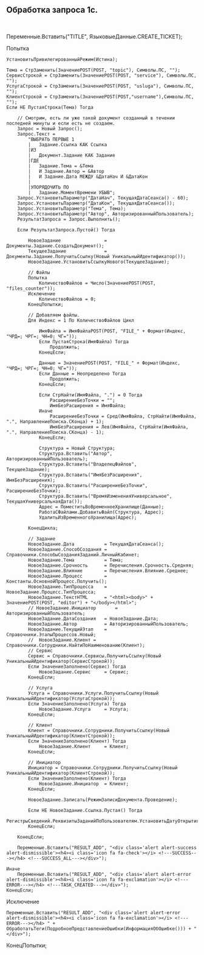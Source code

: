 ## Обработка запроса 1с.
<!---include(header.html)--->
<br>
<div class="row">
<div class="col-md-3"></div>
<div class="col-md-6">

<!---RESULT_ADD--->

</div>
<div class="col-md-3"></div>
</div>

<!---include(footer.html)--->


Переменные.Вставить("TITLE", ЯзыковыеДанные.CREATE_TICKET);

Попытка

	УстановитьПривилегированныйРежим(Истина);

	Тема = СтрЗаменить(ЗначениеPOST(POST, "topic"), Символы.ПС, "");
	СервисСтрокой = СтрЗаменить(ЗначениеPOST(POST, "service"), Символы.ПС, "");
	УслугаСтрокой = СтрЗаменить(ЗначениеPOST(POST, "usluga"), Символы.ПС, "");
	КлиентСтрокой = СтрЗаменить(ЗначениеPOST(POST,"username"),Символы.ПС, "");
	Если НЕ ПустаяСтрока(Тема) Тогда
	
		// Смотрим, есть ли уже такой документ созданный в течении последней минуты и если есть не создаем.
		Запрос = Новый Запрос();
		Запрос.Текст =
			"ВЫБРАТЬ ПЕРВЫЕ 1
			|	Задание.Ссылка КАК Ссылка
			|ИЗ
			|	Документ.Задание КАК Задание
			|ГДЕ
			|	Задание.Тема = &Тема
			|	И Задание.Автор = &Автор
			|	И Задание.Дата МЕЖДУ &ДатаНач И &ДатаКон
			|
			|УПОРЯДОЧИТЬ ПО
			|	Задание.МоментВремени УБЫВ";
		Запрос.УстановитьПараметр("ДатаНач", ТекущаяДатаСеанса() - 60);
		Запрос.УстановитьПараметр("ДатаКон", ТекущаяДатаСеанса());
		Запрос.УстановитьПараметр("Тема", Тема);
		Запрос.УстановитьПараметр("Автор", АвторизированныйПользователь); 
		РезультатЗапроса = Запрос.Выполнить();
		
		Если РезультатЗапроса.Пустой() Тогда

			НовоеЗадание 				= Документы.Задание.СоздатьДокумент();
			ТекущееЗадание  			= Документы.Задание.ПолучитьСсылку(Новый УникальныйИдентификатор());			
			НовоеЗадание.УстановитьСсылкуНового(ТекущееЗадание);
			
			// Файлы
			Попытка
				КоличествоФайлов = Число(ЗначениеPOST(POST, "files_counter"));
			Исключение
				КоличествоФайлов = 0;
			КонецПопытки;
			
			// Добавляем файлы.
			Для Индекс = 1 По КоличествоФайлов Цикл
				
				ИмяФайла = ИмяФайлаPOST(POST, "FILE_" + Формат(Индекс, "ЧРД=; ЧРГ=; ЧН=0; ЧГ="));
				Если ПустаяСтрока(ИмяФайла) Тогда
					Продолжить;
				КонецЕсли;

				Данные = ЗначениеPOST(POST, "FILE_" + Формат(Индекс, "ЧРД=; ЧРГ=; ЧН=0; ЧГ=")); 
				Если Данные = Неопределено Тогда
					Продолжить;
				КонецЕсли;

				Если СтрНайти(ИмяФайла, ".") = 0 Тогда
					РасширениеБезТочки = "";
					ИмяБезРасширения = ИмяФайла;
				Иначе
					РасширениеБезТочки = Сред(ИмяФайла, СтрНайти(ИмяФайла, ".", НаправлениеПоиска.СКонца) + 1);
					ИмяБезРасширения = Лев(ИмяФайла, СтрНайти(ИмяФайла, ".", НаправлениеПоиска.СКонца) - 1);
				КонецЕсли;

				Структура = Новый Структура;
				Структура.Вставить("Автор", 						АвторизированныйПользователь);
				Структура.Вставить("ВладелецФайлов", 				ТекущееЗадание);
				Структура.Вставить("ИмяБезРасширения", 				ИмяБезРасширения);
				Структура.Вставить("РасширениеБезТочки", 			РасширениеБезТочки);
				Структура.Вставить("ВремяИзмененияУниверсальное", 	ТекущаяУниверсальнаяДата());
				Адрес = ПоместитьВоВременноеХранилище(Данные);
				РаботаСФайлами.ДобавитьФайл(Структура, Адрес);
				УдалитьИзВременногоХранилища(Адрес);

			КонецЦикла;

			// Задание
			НовоеЗадание.Дата			= ТекущаяДатаСеанса();
			НовоеЗадание.СпособСоздания	= Справочники.СпособыСозданияЗаданий.ЛичныйКабинет;
			НовоеЗадание.Тема 			= Тема;
			НовоеЗадание.Срочность		= Перечисления.Срочность.Средняя;
			НовоеЗадание.Влияние		= Перечисления.Влияние.Среднее;
			НовоеЗадание.Процесс		= Константы.ОсновнойПроцесс.Получить();
			НовоеЗадание.ТипПроцесса	= НовоеЗадание.Процесс.ТипПроцесса;
			НовоеЗадание.ТекстHTML 		= "<html><body>" + ЗначениеPOST(POST, "editor") + "</body></html>";
			// НовоеЗадание.Инициатор		= АвторизированныйПользователь;
			НовоеЗадание.ДатаСоздания 	= НовоеЗадание.Дата;
			НовоеЗадание.Автор 		 	= АвторизированныйПользователь;
			НовоеЗадание.ТекущийЭтап 	= Справочники.ЭтапыПроцессов.Новый;
			//	НовоеЗадание.Клиент = Справочники.Сотрудники.НайтиПоНаименованию(Клиент);					
			// Сервис
			Сервис = Справочники.Сервисы.ПолучитьСсылку(Новый УникальныйИдентификатор(СервисСтрокой));
			Если ЗначениеЗаполнено(Сервис) Тогда
				НовоеЗадание.Сервис 	= Сервис;
			КонецЕсли;

			// Услуга
			Услуга = Справочники.Услуги.ПолучитьСсылку(Новый УникальныйИдентификатор(УслугаСтрокой));
			Если ЗначениеЗаполнено(Услуга) Тогда
				НовоеЗадание.Услуга 	= Услуга;
			КонецЕсли;
			
        	// Клиент
        	Клиент = Справочники.Сотрудники.ПолучитьСсылку(Новый УникальныйИдентификатор(КлиентСтрокой));
			Если ЗначениеЗаполнено(Клиент) Тогда
				НовоеЗадание.Клиент 	= Клиент;
			КонецЕсли;
			
			// Инициатор
			Инициатор = Справочники.Сотрудники.ПолучитьСсылку(Новый УникальныйИдентификатор(КлиентСтрокой));
			Если ЗначениеЗаполнено(Клиент) Тогда
				НовоеЗадание.Инициатор 	= Клиент;
			КонецЕсли;
 	                  	
			НовоеЗадание.Записать(РежимЗаписиДокумента.Проведение);
			
			Если НЕ НовоеЗадание.Ссылка.Пустая() Тогда
				РегистрыСведений.РеквизитыЗаданийПоПользователям.УстановитьДатуОткрытия(НовоеЗадание.Ссылка);
			КонецЕсли;
			
		КонецЕсли;	

		Переменные.Вставить("RESULT_ADD", "<div class='alert alert-success alert-dismissible'><h4><i class='icon fa fa-check'></i> <!---SUCCESS---></h4> <!---SUCCESS_ALL---></div>");
		
	Иначе
		Переменные.Вставить("RESULT_ADD", "<div class='alert alert-error alert-dismissible'><h4><i class='icon fa fa-exclamation'></i> <!---ERROR---></h4> <!---TASK_CREATED---></div>");
	КонецЕсли;
	
Исключение

	Переменные.Вставить("RESULT_ADD", "<div class='alert alert-error alert-dismissible'><h4><i class='icon fa fa-exclamation'></i> <!---ERROR---></h4> " + ОбработатьТеги(ПодробноеПредставлениеОшибки(ИнформацияОбОшибке())) + "</div>");
	
КонецПопытки;